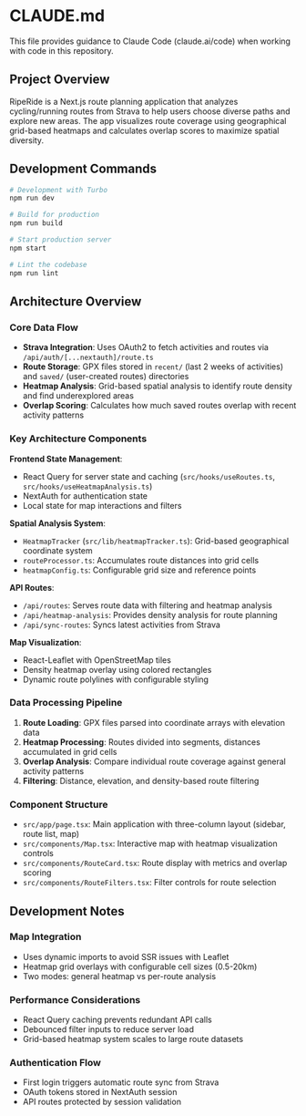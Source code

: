 # CLAUDE.md

This file provides guidance to Claude Code (claude.ai/code) when working with code in this repository.

## Project Overview

RipeRide is a Next.js route planning application that analyzes cycling/running routes from Strava to help users choose diverse paths and explore new areas. The app visualizes route coverage using geographical grid-based heatmaps and calculates overlap scores to maximize spatial diversity.

## Development Commands

```bash
# Development with Turbo
npm run dev

# Build for production  
npm run build

# Start production server
npm start

# Lint the codebase
npm run lint
```

## Architecture Overview

### Core Data Flow
- **Strava Integration**: Uses OAuth2 to fetch activities and routes via `/api/auth/[...nextauth]/route.ts`
- **Route Storage**: GPX files stored in `recent/` (last 2 weeks of activities) and `saved/` (user-created routes) directories
- **Heatmap Analysis**: Grid-based spatial analysis to identify route density and find underexplored areas
- **Overlap Scoring**: Calculates how much saved routes overlap with recent activity patterns

### Key Architecture Components

**Frontend State Management**: 
- React Query for server state and caching (`src/hooks/useRoutes.ts`, `src/hooks/useHeatmapAnalysis.ts`)
- NextAuth for authentication state
- Local state for map interactions and filters

**Spatial Analysis System**:
- `HeatmapTracker` (`src/lib/heatmapTracker.ts`): Grid-based geographical coordinate system
- `routeProcessor.ts`: Accumulates route distances into grid cells
- `heatmapConfig.ts`: Configurable grid size and reference points

**API Routes**:
- `/api/routes`: Serves route data with filtering and heatmap analysis
- `/api/heatmap-analysis`: Provides density analysis for route planning
- `/api/sync-routes`: Syncs latest activities from Strava

**Map Visualization**:
- React-Leaflet with OpenStreetMap tiles
- Density heatmap overlay using colored rectangles
- Dynamic route polylines with configurable styling

### Data Processing Pipeline

1. **Route Loading**: GPX files parsed into coordinate arrays with elevation data
2. **Heatmap Processing**: Routes divided into segments, distances accumulated in grid cells
3. **Overlap Analysis**: Compare individual route coverage against general activity patterns
4. **Filtering**: Distance, elevation, and density-based route filtering

### Component Structure

- `src/app/page.tsx`: Main application with three-column layout (sidebar, route list, map)
- `src/components/Map.tsx`: Interactive map with heatmap visualization controls
- `src/components/RouteCard.tsx`: Route display with metrics and overlap scoring
- `src/components/RouteFilters.tsx`: Filter controls for route selection

## Development Notes

### Map Integration
- Uses dynamic imports to avoid SSR issues with Leaflet
- Heatmap grid overlays with configurable cell sizes (0.5-20km)
- Two modes: general heatmap vs per-route analysis

### Performance Considerations
- React Query caching prevents redundant API calls
- Debounced filter inputs to reduce server load
- Grid-based heatmap system scales to large route datasets

### Authentication Flow
- First login triggers automatic route sync from Strava
- OAuth tokens stored in NextAuth session
- API routes protected by session validation